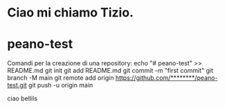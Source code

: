 # Ciao mi chiamo Tizio.
# peano-test

Comandi per la creazione di una repository:
echo "# peano-test" >> README.md
git init
git add README.md
git commit -m "first commit"
git branch -M main
git remote add origin https://github.com/********/peano-test.git
git push -u origin main



ciao bellils
